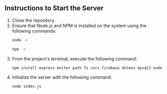 ## Instructions to Start the Server

1. Clone the repository.
2. Ensure that Node.js and NPM is installed on the system using the following commands:
     ```bash
    node -v
    ```
      ```bash
    npm -v
    ```
4. From the project's terminal, execute the following command: 
    ```bash
    npm install express multer path fs cors firebase dotenv mysql2 node-fetch@2 && npm install
    ```
5. Initialize the server with the following command: 
    ```bash
    node index.js
    ```
